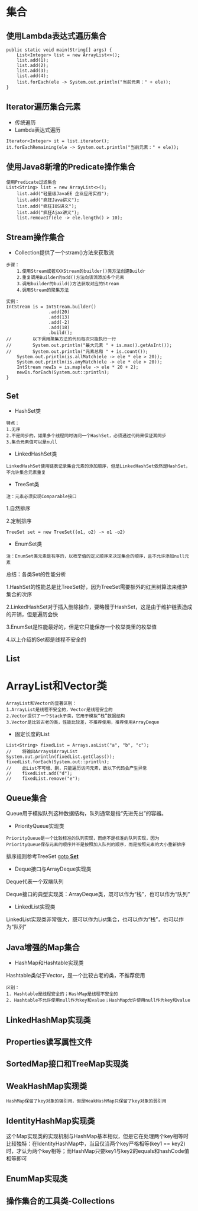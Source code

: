 # 集合

## 使用Lambda表达式遍历集合

```
public static void main(String[] args) {
    List<Integer> list = new ArrayList<>();
    list.add(1);
    list.add(2);
    list.add(3);
    list.add(4);
    list.forEach(ele -> System.out.println("当前元素：" + ele));
}
```

## Iterator遍历集合元素

* 传统遍历
* Lambda表达式遍历

```
Iterator<Integer> it = list.iterator();
it.forEachRemaining(ele -> System.out.println("当前元素：" + ele));
```

## 使用Java8新增的Predicate操作集合

```
使用Predicate过滤集合
List<String> list = new ArrayList<>();
    list.add("轻量级JavaEE 企业应用实战");
    list.add("疯狂Java讲义");
    list.add("疯狂IOS讲义");
    list.add("疯狂Ajax讲义");
    list.removeIf(ele -> ele.length() > 10);
```

## Stream操作集合

* Collection提供了一个stram()方法来获取流

```
步骤：
	1.使用Stream或者XXXStream的builder()类方法创建Buildr
	2.重复调用Builder的add()方法向该流添加多个元素
	3.调用builder的build()方法获取对应的Stream
	4.调用Stream的聚集方法
```

```
实例：
IntStream is = IntStream.builder()
                .add(20)
                .add(13)
                .add(-2)
                .add(18)
                .build();
//        以下调用聚集方法的代码每次只能执行一行
//        System.out.println("最大元素 " + is.max().getAsInt());
//        System.out.println("元素总和 " + is.count());
    System.out.println(is.allMatch(ele -> ele * ele > 20));
    System.out.println(is.anyMatch(ele -> ele * ele > 20));
    IntStream newIs = is.map(ele -> ele * 20 + 2);
    newIs.forEach(System.out::println);
}
```

## <a name="Set"></a>Set

* HashSet类

```
特点：
1.无序
2.不是同步的，如果多个线程同时访问一个HashSet，必须通过代码来保证其同步
3.集合元素值可以是null
```

* LinkedHashSet类 

```
LinkedHashSet使用链表记录集合元素的添加顺序，但是LinkedHashSet依然是HashSet，不允许集合元素重复
```

* TreeSet类

`注：元素必须实现Comparable接口`

1.自然排序

2.定制排序

`TreeSet set = new TreeSet((o1, o2) -> o1 -o2)`

* EnumSet类

`注：EnumSet类元素是有序的，以枚举值的定义顺序来决定集合的顺序，且不允许添加null元素`

总结：各类Set的性能分析

1.HashSet的性能总是比TreeSet好，因为TreeSet需要额外的红黑树算法来维护集合的次序

2.LinkedHashSet对于插入删除操作，要略慢于HashSet，这是由于维护链表造成的开销，但是遍历会快

3.EnumSet是性能最好的，但是它只能保存一个枚举类里的枚举值

4.以上介绍的Set都是线程不安全的


## List

# ArrayList和Vector类

```
ArrayList和Vector的显著区别：
1.ArrayList是线程不安全的，Vector是线程安全的
2.Vector提供了一个Stack子类，它用于模拟“栈”数据结构
3.Vector是比较古老的类，性能比较差，不推荐使用，推荐使用ArrayDeque
```

* 固定长度的List

```
List<String> fixedList = Arrays.asList("a", "b", "c");
//    将输出Arrays$ArrayList
System.out.println(fixedList.getClass());
fixedList.forEach(System.out::println);
//    此List不可增、删，只能遍历访问元素，故以下代码会产生异常
//    fixedList.add("d");
//    fixedList.remove("e");
```

## Queue集合

Queue用于模拟队列这种数据结构，队列通常是指“先进先出”的容器。

* PriorityQueue实现类

```
PriorityQueue是一个比较标准的队列实现，而绝不是标准的队列实现，因为PriorityQueue保存元素的顺序并不是按照加入队列的顺序，而是按照元素的大小重新排序
```

排序规则参考TreeSet [goto **Set**](#Set)

* Deque接口与ArrayDeque实现类

Deque代表一个双端队列

Deque接口的典型实现类：ArrayDeque类，既可以作为“栈”，也可以作为“队列”

* LinkedList实现类

LinkedList实现类非常强大，既可以作为List集合，也可以作为“栈”，也可以作为“队列”

## Java增强的Map集合

* HashMap和Hashtable实现类

Hashtable类似于Vector，是一个比较古老的类，不推荐使用

```
区别： 
1. Hashtable是线程安全的；HashMap是线程不安全的
2. Hashtable不允许使用null作为key和value；HashMap允许使用null作为key和value
```

## LinkedHashMap实现类

## Properties读写属性文件

## SortedMap接口和TreeMap实现类

## WeakHashMap实现类

```
HashMap保留了key对象的强引用，但是WeakHashMap只保留了key对象的弱引用
```

## IdentityHashMap实现类

这个Map实现类的实现机制与HashMap基本相似，但是它在处理两个key相等时比较独特：在IdentityHashMap中，当且仅当两个key严格相等(key1 == key2)时，才认为两个key相等；而HashMap只要key1与key2的equals和hashCode值相等即可

## EnumMap实现类

## 操作集合的工具类-Collections





















